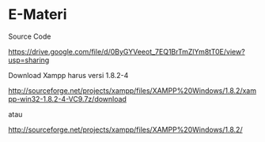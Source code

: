 # E-Materi
Source Code

https://drive.google.com/file/d/0ByGYVeeot_7EQ1BrTmZlYm8tT0E/view?usp=sharing


Download Xampp harus versi 1.8.2-4


http://sourceforge.net/projects/xampp/files/XAMPP%20Windows/1.8.2/xampp-win32-1.8.2-4-VC9.7z/download

atau 

http://sourceforge.net/projects/xampp/files/XAMPP%20Windows/1.8.2/
